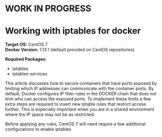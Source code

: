 # WORK IN PROGRESS
# Working with iptables for docker

**Target OS:** CentOS 7<br>
**Docker Version:** 1.13.1 (default provided on CentOS repositories)

**Required Packages:**
*  iptables
*  iptables-services

This article discusses how to secure containers that have ports exposed by limiting which IP addresses can communicate with the container ports. By default, Docker configures IP filter rules in the DOCKER chain that does not limit who can access the exposed ports. To implement these limits a few extra steps are required to insert new iptable rules that restrict access further. This is especially important when you are in a shared environment where the IP space may not be as restricted. 

Before applying any rules, CentOS 7 will need require a few additional configurations to enable iptables 

